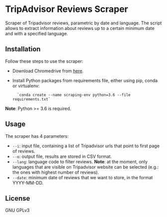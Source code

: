﻿# TripAdvisor Reviews Scraper

Scraper of Tripadvisor reviews, parametric by date and language.
The script allows to extract information about reviews up to a certain minimum date and with a specified language.


## Installation
Follow these steps to use the scraper:
- Download Chromedrive from [here](https://chromedriver.storage.googleapis.com/index.html?path=2.45/).
- Install Python packages from requirements file, either using pip, conda or virtualenv:

        `conda create --name scraping-env python=3.6 --file requirements.txt`

**Note**: Python >= 3.6 is required. 

## Usage
The scraper has 4 parameters:
- `--i`: input file, containing a list of Tripadvisor urls that point to first page of reviews.
- `--o`: output file, results are stored in CSV format.
- `--lang`: language code to filter reviews. 
**Note**: at the moment, only languages that are visible on Tripadvisor website can be selected (e.g.: the ones with highest number of reviews).
- `--date`: minimum date of reviews that we want to store, in the format YYYY-MM-DD.

## License
GNU GPLv3
